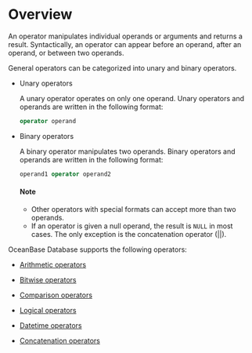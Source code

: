 # Overview

An operator manipulates individual operands or arguments and returns a result. Syntactically, an operator can appear before an operand, after an operand, or between two operands.

General operators can be categorized into unary and binary operators.

* Unary operators

   A unary operator operates on only one operand. Unary operators and operands are written in the following format:

   ```sql
   operator operand
   ```

* Binary operators

   A binary operator manipulates two operands. Binary operators and operands are written in the following format:

   ```sql
   operand1 operator operand2
   ```

  <main id="notice" type='explain'>
    <h4>Note</h4>
    <ul>
    <li>Other operators with special formats can accept more than two operands. </li>
    <li>If an operator is given a null operand, the result is <code>NULL</code> in most cases. The only exception is the concatenation operator (||). </li>
    </ul>
  </main>

OceanBase Database supports the following operators:

* [Arithmetic operators](../200.operator-of-mysql-mode/300.arithmetic-operators-of-mysql-mode.md)

* [Bitwise operators](../200.operator-of-mysql-mode/400.bitwise-operators-of-mysql-mode.md)

* [Comparison operators](../200.operator-of-mysql-mode/500.comparison-operators-of-mysql-mode.md)

* [Logical operators](../200.operator-of-mysql-mode/600.logical-operators-of-mysql-mode.md)

* [Datetime operators](../200.operator-of-mysql-mode/800.date-and-time-operators-of-mysql-mode.md)

* [Concatenation operators](../200.operator-of-mysql-mode/900.character-concatenation-operators-of-mysql-mode.md)

